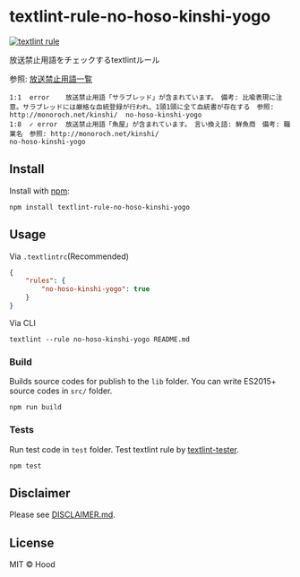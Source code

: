 # textlint-rule-no-hoso-kinshi-yogo

[![textlint rule](https://img.shields.io/badge/textlint-fixable-green.svg?style=social)](https://textlint.github.io/)

放送禁止用語をチェックするtextlintルール

参照: [放送禁止用語一覧](http://monoroch.net/kinshi/)

```
1:1  error    放送禁止用語「サラブレッド」が含まれています。　備考: 比喩表現に注意。サラブレッドには厳格な血統登録が行われ、1頭1頭に全て血統書が存在する　参照: http://monoroch.net/kinshi/  no-hoso-kinshi-yogo
1:8  ✓ error  放送禁止用語「魚屋」が含まれています。　言い換え語: 鮮魚商　備考: 職業名　参照: http://monoroch.net/kinshi/                                                                    no-hoso-kinshi-yogo
```

## Install

Install with [npm](https://www.npmjs.com/):

    npm install textlint-rule-no-hoso-kinshi-yogo

## Usage

Via `.textlintrc`(Recommended)

```json
{
    "rules": {
        "no-hoso-kinshi-yogo": true
    }
}
```

Via CLI

```
textlint --rule no-hoso-kinshi-yogo README.md
```

### Build

Builds source codes for publish to the `lib` folder.
You can write ES2015+ source codes in `src/` folder.

    npm run build

### Tests

Run test code in `test` folder.
Test textlint rule by [textlint-tester](https://github.com/textlint/textlint-tester).

    npm test

## Disclaimer

Please see [DISCLAIMER.md](https://github.com/blue-hood/textlint-rule-no-hoso-kinshi-yogo/blob/master/DISCLAIMER.md).

## License

MIT © Hood
